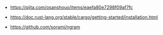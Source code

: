 - https://qiita.com/osanshouo/items/eaefa80e7298f09af7fc

- https://doc.rust-lang.org/stable/cargo/getting-started/installation.html

- https://github.com/sorami/ngram
